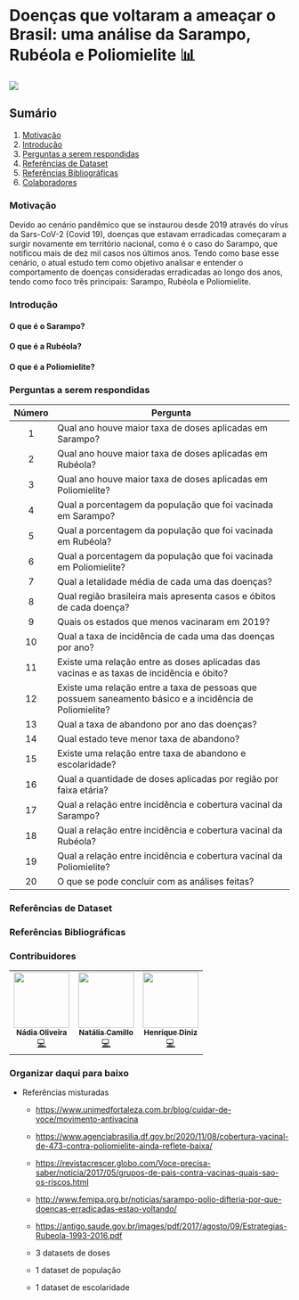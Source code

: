 # Doenças que voltaram a ameaçar o Brasil: uma análise da Sarampo, Rubéola e Poliomielite :bar_chart:

![](https://i.imgur.com/9tcaki5.jpg)


## Sumário

1. [Motivação](#motivacao)
2. [Introdução](#intro)
3. [Perguntas a serem respondidas](#perguntas)
4. [Referências de Dataset](#refsdata)
5. [Referências Bibliográficas](#refs)
6. [Colaboradores](#colaboradores)

<a name="motivacao"></a>
### Motivação

Devido ao cenário pandêmico que se instaurou desde 2019 através do vírus da Sars-CoV-2 (Covid 19), doenças que estavam erradicadas começaram a surgir novamente em território nacional, como é o caso do Sarampo, que notificou mais de dez mil casos nos últimos anos. Tendo como base esse cenário, o atual estudo tem como objetivo analisar e entender o comportamento de doenças consideradas erradicadas ao longo dos anos, tendo como foco três principais: Sarampo, Rubéola e Poliomielite.

<a name="intro"></a>
### Introdução

#### O que é o Sarampo?

#### O que é a Rubéola?

#### O que é a Poliomielite?

<a name="perguntas"></a>
### Perguntas a serem respondidas

| Número |                                                 Pergunta                                                 |
|:------:|--------------------------------------------------------------------------------------------------------|
| 1      | Qual ano houve maior taxa de doses aplicadas em Sarampo?                                                 |
| 2      | Qual ano houve maior taxa de doses aplicadas em Rubéola?                                                 |
| 3      | Qual ano houve maior taxa de doses aplicadas em Poliomielite?                                            |
| 4      | Qual a porcentagem da população que foi vacinada em Sarampo?                                             |
| 5      | Qual a porcentagem da população que foi vacinada em Rubéola?                                             |
| 6      | Qual a porcentagem da população que foi vacinada em Poliomielite?                                        |
| 7      | Qual a letalidade média de cada uma das doenças?                                                         |
| 8      | Qual região brasileira mais apresenta casos e óbitos de cada doença?                                     |
| 9      | Quais os estados que menos vacinaram em 2019?                                                            |
| 10     | Qual a taxa de incidência de cada uma das doenças por ano?                                               |
| 11     | Existe uma relação entre as doses aplicadas das vacinas e as taxas de incidência e óbito?                |
| 12     | Existe uma relação entre a taxa de pessoas que possuem saneamento básico e a incidência de Poliomielite? |
| 13     | Qual a taxa de abandono por ano das doenças?                                                             |
| 14     | Qual estado teve menor taxa de abandono?                                                                 |
| 15     | Existe uma relação entre taxa de abandono e escolaridade?                                                |
| 16     | Qual a quantidade de doses aplicadas por região por faixa etária?                                        |
| 17     | Qual a relação entre incidência e cobertura vacinal da Sarampo?                                          |
| 18     | Qual a relação entre incidência e cobertura vacinal da Rubéola?                                          |
| 19     | Qual a relação entre incidência e cobertura vacinal da Poliomielite?                                     |
| 20     | O que se pode concluir com as análises feitas?                                                           |

### Referências de Dataset

### Referências Bibliográficas

### Contribuidores

<table>
  <tr>
    <td align="center"><a href="https://github.com/NadiaaOliverr"><img src="https://avatars2.githubusercontent.com/u/41811634?v=4" width="100px;" alt=""/><br /><sub><b>Nádia Oliveira</b></sub></a><br /><a href="https://github.com/NadiaaOliverr" title="Code">💻</a></td>
    <td align="center"><a href="https://github.com/natalicarmo"><img src="https://avatars.githubusercontent.com/u/50000533?v=4" width="100px;" alt=""/><br /><sub><b>Natália Camillo</b></sub></a><br /><a href="https://github.com/natalicarmo" title="Code">💻</a></td>
    <td align="center"><a href="https://github.com/hpbd152"><img src="https://avatars.githubusercontent.com/u/31517090?v=4" width="100px;" alt=""/><br /><sub><b>Henrique Diniz</b></sub></a><br /><a href="https://github.com/hpbd152" title="Code">💻</a></td>
  </tr>
</table>


### Organizar daqui para baixo

- Referências misturadas
    - https://www.unimedfortaleza.com.br/blog/cuidar-de-voce/movimento-antivacina
    - https://www.agenciabrasilia.df.gov.br/2020/11/08/cobertura-vacinal-de-473-contra-poliomielite-ainda-reflete-baixa/
    - https://revistacrescer.globo.com/Voce-precisa-saber/noticia/2017/05/grupos-de-pais-contra-vacinas-quais-sao-os-riscos.html
    - http://www.femipa.org.br/noticias/sarampo-polio-difteria-por-que-doencas-erradicadas-estao-voltando/
    - https://antigo.saude.gov.br/images/pdf/2017/agosto/09/Estrategias-Rubeola-1993-2016.pdf

    - 3 datasets de doses 
    - 1 dataset de população
    - 1 dataset de escolaridade

